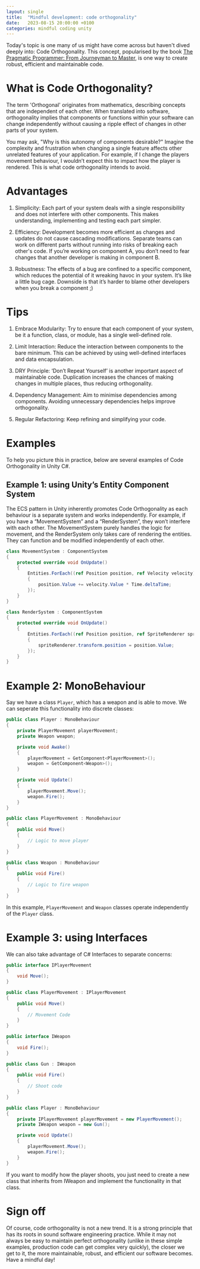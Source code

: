 ```yaml
---
layout: single
title:  "Mindful development: code orthogonality"
date:   2023-08-15 20:00:00 +0100
categories: mindful coding unity
---
```


Today's topic is one many of us might have come across but haven't dived deeply into: Code Orthogonality. This concept, popularised by the book [The Pragmatic Programmer: From Journeyman to Master](https://en.wikipedia.org/wiki/The_Pragmatic_Programmer), is one way to create robust, efficient and maintainable code.

# What is Code Orthogonality?

The term 'Orthogonal' originates from mathematics, describing concepts that are independent of each other. When translated into software, orthogonality implies that components or functions within your software can change independently without causing a ripple effect of changes in other parts of your system. 

You may ask, "Why is this autonomy of components desirable?" Imagine the complexity and frustration when changing a single feature affects other unrelated features of your application. For example, if I change the players movement behaviour, I wouldn’t expect this to impact how the player is rendered. This is what code orthogonality intends to avoid. 

# Advantages

1. Simplicity: Each part of your system deals with a single responsibility and does not interfere with other components. This makes understanding, implementing and testing each part simpler. 

2. Efficiency: Development becomes more efficient as changes and updates do not cause cascading modifications. Separate teams can work on different parts without running into risks of breaking each other's code. If you’re working on component A, you don’t need to fear changes that another developer is making in component B.

3. Robustness: The effects of a bug are confined to a specific component, which reduces the potential of it wreaking havoc in your system. It’s like a little bug cage. Downside is that it’s harder to blame other developers when you break a component ;) 

# Tips 

1. Embrace Modularity: Try to ensure that each component of your system, be it a function, class, or module, has a single well-defined role.

2. Limit Interaction: Reduce the interaction between components to the bare minimum. This can be achieved by using well-defined interfaces and data encapsulation.

3. DRY Principle: ‘Don’t Repeat Yourself’ is another important aspect of maintainable code. Duplication increases the chances of making changes in multiple places, thus reducing orthogonality.

1. Dependency Management: Aim to minimise dependencies among components. Avoiding unnecessary dependencies helps improve orthogonality.

1.  Regular Refactoring: Keep refining and simplifying your code. 

# Examples
To help you picture this in practice, below are several examples of Code Orthogonality in Unity C#.

## Example 1: using Unity’s Entity Component System

The ECS pattern in Unity inherently promotes Code Orthogonality as each behaviour is a separate system and works independently. For example, if you have a “MovementSystem” and a “RenderSystem”, they won’t interfere with each other. The MovementSystem purely handles the logic for movement, and the RenderSystem only takes care of rendering the entities. They can function and be modified independently of each other. 

```csharp
class MovementSystem : ComponentSystem
{
    protected override void OnUpdate()
    {
        Entities.ForEach((ref Position position, ref Velocity velocity) =>
        {
            position.Value += velocity.Value * Time.deltaTime;
        });
    }
}

class RenderSystem : ComponentSystem
{
    protected override void OnUpdate()
    {
        Entities.ForEach((ref Position position, ref SpriteRenderer spriteRenderer) =>
        {
            spriteRenderer.transform.position = position.Value;
        });
    }
}
```

# Example 2: MonoBehaviour
Say we have a class `Player`, which has a weapon and is able to move. We can seperate this functionality into discrete classes:

```csharp
public class Player : MonoBehaviour
{
    private PlayerMovement playerMovement;
    private Weapon weapon;

    private void Awake()
    {
        playerMovement = GetComponent<PlayerMovement>();
        weapon = GetComponent<Weapon>();
    }

    private void Update()
    {
        playerMovement.Move();
        weapon.Fire();
    }
}

public class PlayerMovement : MonoBehaviour
{
    public void Move()
    {
        // Logic to move player
    }
}

public class Weapon : MonoBehaviour
{
    public void Fire()
    {
        // Logic to fire weapon
    }
}
```
In this example, `PlayerMovement` and `Weapon` classes operate independently of the `Player` class.

# Example 3: using Interfaces

We can also take advantage of C# Interfaces to separate concerns:

```csharp
public interface IPlayerMovement
{
    void Move();
}

public class PlayerMovement : IPlayerMovement
{
    public void Move()
    {
        // Movement Code
    }
}

public interface IWeapon
{
    void Fire();
}

public class Gun : IWeapon
{
    public void Fire()
    {
        // Shoot code
    }
}

public class Player : MonoBehaviour
{
    private IPlayerMovement playerMovement = new PlayerMovement();
    private IWeapon weapon = new Gun();

    private void Update()
    {
        playerMovement.Move();
        weapon.Fire();
    }
}
```
If you want to modify how the player shoots, you just need to create a new class that inherits from IWeapon and implement the functionality in that class.

# Sign off


Of course, code orthogonality is not a new trend. It is a strong principle that has its roots in sound software engineering practice. While it may not always be easy to maintain perfect orthogonality (unlike in these simple examples, production code can get complex very quickly), the closer we get to it, the more maintainable, robust, and efficient our software becomes. Have a mindful day!
